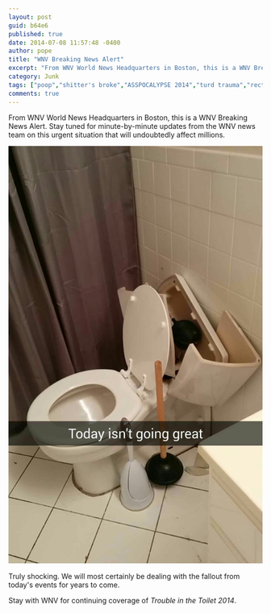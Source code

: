 ```yaml
---
layout: post
guid: b64e6
published: true
date: 2014-07-08 11:57:48 -0400
author: pope
title: "WNV Breaking News Alert"
excerpt: "From WNV World News Headquarters in Boston, this is a WNV Breaking News Alert. Stay tuned for minute-by-minute updates from the WNV news team on this urgent situation that will undoubtedly affect millions."
category: Junk
tags: ["poop","shitter's broke","ASSPOCALYPSE 2014","turd trauma","rectal wreckage","Snapchat"]
comments: true 
---
```


From WNV World News Headquarters in Boston, this is a WNV Breaking News Alert. Stay tuned for minute-by-minute updates from the WNV news team on this urgent situation that will undoubtedly affect millions.

![](/assets/img/lol/turlet_great_job.png "ASSPOCALYPSE 2014: Stay tuned for full coverage.")

Truly shocking. We will most certainly be dealing with the fallout from today's events for years to come.

Stay with WNV for continuing coverage of _Trouble in the Toilet 2014_.